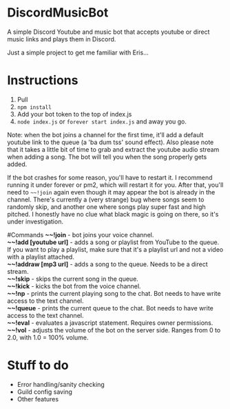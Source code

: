 # DiscordMusicBot
A simple Discord Youtube and music bot that accepts youtube or direct music links and plays them in Discord.

Just a simple project to get me familiar with Eris...

# Instructions
1. Pull
2. `npm install`
3. Add your bot token to the top of index.js
4. `node index.js` or `forever start index.js` and away you go.

Note: when the bot joins a channel for the first time, it'll add a default youtube link to the queue (a 'ba dum tss' sound effect). 
Also please note that it takes a little bit of time to grab and extract the youtube audio stream when adding a song. The bot will tell you when the song properly gets added. 

If the bot crashes for some reason, you'll have to restart it. I recommend running it under forever or pm2, which will restart it for you. After that, you'll need to `~~!join` again even though it may appear the bot is already in the channel. There's currently a (very strange) bug where songs seem to randomly skip, and another one where songs play super fast and high pitched. I honestly have no clue what black magic is going on there, so it's under investigation.

#Commands
**\~~!join** - bot joins your voice channel.  
**\~~!add [youtube url]** - adds a song or playlist from YouTube to the queue. If you want to play a playlist, make sure that it's a playlist url and not a video with a playlist attached.  
**\~~!addraw [mp3 url]** - adds a song to the queue. Needs to be a direct stream.  
**\~~!skip** - skips the current song in the queue.  
**\~~!kick** - kicks the bot from the voice channel.  
**\~~!np** - prints the current playing song to the chat. Bot needs to have write access to the text channel.  
**\~~!queue** - prints the current queue to the chat. Bot needs to have write access to the text channel.  
**\~~!eval** - evaluates a javascript statement. Requires owner permissions.  
**\~~!vol** - adjusts the volume of the bot on the server side. Ranges from 0 to 2.0, with 1.0 = 100% volume.   

# Stuff to do
- Error handling/sanity checking
- Guild config saving
- Other features
